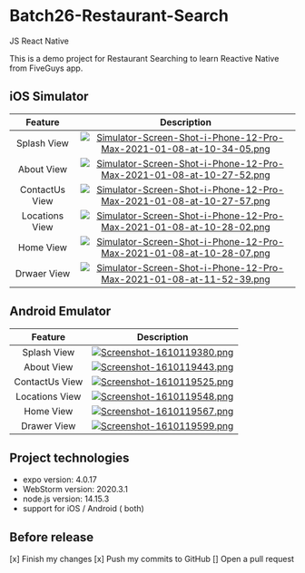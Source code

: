 # Batch26-Restaurant-Search
JS React Native

This is a demo project for Restaurant Searching to learn Reactive Native from FiveGuys app.

## iOS Simulator
|Feature|Description|
|:--:|:--:|
|Splash View|[![Simulator-Screen-Shot-i-Phone-12-Pro-Max-2021-01-08-at-10-34-05.png](https://i.postimg.cc/NGJZQmFq/Simulator-Screen-Shot-i-Phone-12-Pro-Max-2021-01-08-at-10-34-05.png)](https://postimg.cc/NLXd4yRp)|
|About View|[![Simulator-Screen-Shot-i-Phone-12-Pro-Max-2021-01-08-at-10-27-52.png](https://i.postimg.cc/zGWQwQj8/Simulator-Screen-Shot-i-Phone-12-Pro-Max-2021-01-08-at-10-27-52.png)](https://postimg.cc/K1GQxJwH)|
|ContactUs View|[![Simulator-Screen-Shot-i-Phone-12-Pro-Max-2021-01-08-at-10-27-57.png](https://i.postimg.cc/1zQjvKC6/Simulator-Screen-Shot-i-Phone-12-Pro-Max-2021-01-08-at-10-27-57.png)](https://postimg.cc/dh561GKt)|
|Locations View|[![Simulator-Screen-Shot-i-Phone-12-Pro-Max-2021-01-08-at-10-28-02.png](https://i.postimg.cc/tTRmj4H4/Simulator-Screen-Shot-i-Phone-12-Pro-Max-2021-01-08-at-10-28-02.png)](https://postimg.cc/f3Fv7ZLG)|
|Home View|[![Simulator-Screen-Shot-i-Phone-12-Pro-Max-2021-01-08-at-10-28-07.png](https://i.postimg.cc/Hs8vHNFX/Simulator-Screen-Shot-i-Phone-12-Pro-Max-2021-01-08-at-10-28-07.png)](https://postimg.cc/QHsJJf8d)|
|Drwaer View|[![Simulator-Screen-Shot-i-Phone-12-Pro-Max-2021-01-08-at-11-52-39.png](https://i.postimg.cc/XNz1RW1n/Simulator-Screen-Shot-i-Phone-12-Pro-Max-2021-01-08-at-11-52-39.png)](https://postimg.cc/fkYvdGhP)|

## Android Emulator
|Feature|Description|
|:--:|:--:|
|Splash View|[![Screenshot-1610119380.png](https://i.postimg.cc/N0K5P1Ks/Screenshot-1610119380.png)](https://postimg.cc/wtdq1R5Z)|
|About View|[![Screenshot-1610119443.png](https://i.postimg.cc/Yq22s1P5/Screenshot-1610119443.png)](https://postimg.cc/WtKPDJT8)|
|ContactUs View|[![Screenshot-1610119525.png](https://i.postimg.cc/Nj5sgQBb/Screenshot-1610119525.png)](https://postimg.cc/Hr1DzDJ7)|
|Locations View|[![Screenshot-1610119548.png](https://i.postimg.cc/G21dJYYS/Screenshot-1610119548.png)](https://postimg.cc/hJMkKX29)|
|Home View|[![Screenshot-1610119567.png](https://i.postimg.cc/6qMKXmPD/Screenshot-1610119567.png)](https://postimg.cc/ctt27X0m)|
|Drawer View|[![Screenshot-1610119599.png](https://i.postimg.cc/N06Wtn9p/Screenshot-1610119599.png)](https://postimg.cc/bGv6H3Rt)|


## Project technologies 
- expo version: 4.0.17 
- WebStorm version: 2020.3.1
- node.js version: 14.15.3
- support for iOS / Android ( both) 

## Before release
[x] Finish my changes
[x] Push my commits to GitHub
[] Open a pull request

